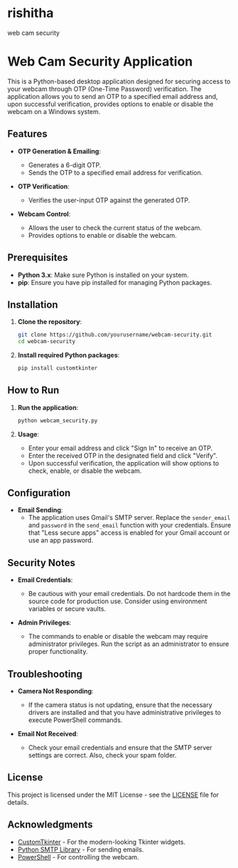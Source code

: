 # rishitha
web cam security
# Web Cam Security Application

This is a Python-based desktop application designed for securing access to your webcam through OTP (One-Time Password) verification. The application allows you to send an OTP to a specified email address and, upon successful verification, provides options to enable or disable the webcam on a Windows system.

## Features

- **OTP Generation & Emailing**: 
  - Generates a 6-digit OTP.
  - Sends the OTP to a specified email address for verification.

- **OTP Verification**:
  - Verifies the user-input OTP against the generated OTP.

- **Webcam Control**:
  - Allows the user to check the current status of the webcam.
  - Provides options to enable or disable the webcam.

## Prerequisites

- **Python 3.x**: Make sure Python is installed on your system.
- **pip**: Ensure you have pip installed for managing Python packages.

## Installation

1. **Clone the repository**:

    ```bash
    git clone https://github.com/yourusername/webcam-security.git
    cd webcam-security
    ```

2. **Install required Python packages**:

    ```bash
    pip install customtkinter
    ```

## How to Run

1. **Run the application**:

    ```bash
    python webcam_security.py
    ```

2. **Usage**:
   - Enter your email address and click "Sign In" to receive an OTP.
   - Enter the received OTP in the designated field and click "Verify".
   - Upon successful verification, the application will show options to check, enable, or disable the webcam.

## Configuration

- **Email Sending**: 
  - The application uses Gmail's SMTP server. Replace the `sender_email` and `password` in the `send_email` function with your credentials. Ensure that "Less secure apps" access is enabled for your Gmail account or use an app password.

## Security Notes

- **Email Credentials**:
  - Be cautious with your email credentials. Do not hardcode them in the source code for production use. Consider using environment variables or secure vaults.

- **Admin Privileges**:
  - The commands to enable or disable the webcam may require administrator privileges. Run the script as an administrator to ensure proper functionality.

## Troubleshooting

- **Camera Not Responding**:
  - If the camera status is not updating, ensure that the necessary drivers are installed and that you have administrative privileges to execute PowerShell commands.

- **Email Not Received**:
  - Check your email credentials and ensure that the SMTP server settings are correct. Also, check your spam folder.

## License

This project is licensed under the MIT License - see the [LICENSE](LICENSE) file for details.

## Acknowledgments

- [CustomTkinter](https://github.com/TomSchimansky/CustomTkinter) - For the modern-looking Tkinter widgets.
- [Python SMTP Library](https://docs.python.org/3/library/smtplib.html) - For sending emails.
- [PowerShell](https://docs.microsoft.com/en-us/powershell/) - For controlling the webcam.


